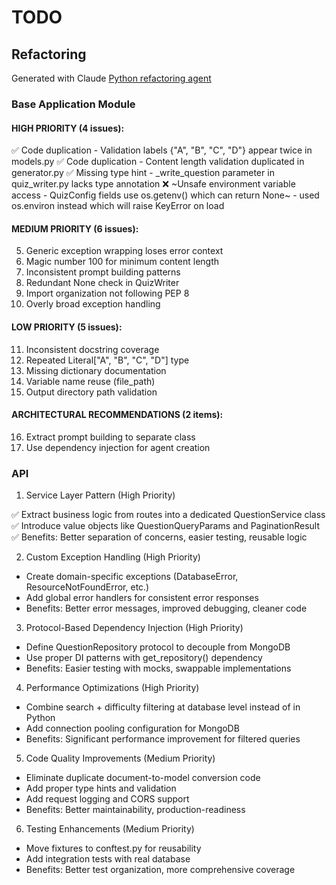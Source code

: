 # TODO

## Refactoring

Generated with Claude [Python refactoring agent](https://github.com/awead/claude/blob/main/agents/python/refactoring.md)

### Base Application Module

#### HIGH PRIORITY (4 issues):

✅ Code duplication - Validation labels {"A", "B", "C", "D"} appear twice in models.py
✅ Code duplication - Content length validation duplicated in generator.py
✅ Missing type hint - _write_question parameter in quiz_writer.py lacks type annotation
❌ ~Unsafe environment variable access - QuizConfig fields use os.getenv() which can return None~
    - used os.environ instead which will raise KeyError on load

#### MEDIUM PRIORITY (6 issues):

  5. Generic exception wrapping loses error context
  6. Magic number 100 for minimum content length
  7. Inconsistent prompt building patterns
  8. Redundant None check in QuizWriter
  9. Import organization not following PEP 8
  10. Overly broad exception handling

#### LOW PRIORITY (5 issues):

  11. Inconsistent docstring coverage
  12. Repeated Literal["A", "B", "C", "D"] type
  13. Missing dictionary documentation
  14. Variable name reuse (file_path)
  15. Output directory path validation

#### ARCHITECTURAL RECOMMENDATIONS (2 items):

  16. Extract prompt building to separate class
  17. Use dependency injection for agent creation

### API

1. Service Layer Pattern (High Priority)

✅ Extract business logic from routes into a dedicated QuestionService class
✅ Introduce value objects like QuestionQueryParams and PaginationResult
✅ Benefits: Better separation of concerns, easier testing, reusable logic

2. Custom Exception Handling (High Priority)

- Create domain-specific exceptions (DatabaseError, ResourceNotFoundError, etc.)
- Add global error handlers for consistent error responses
- Benefits: Better error messages, improved debugging, cleaner code

3. Protocol-Based Dependency Injection (High Priority)

- Define QuestionRepository protocol to decouple from MongoDB
- Use proper DI patterns with get_repository() dependency
- Benefits: Easier testing with mocks, swappable implementations

4. Performance Optimizations (High Priority)

- Combine search + difficulty filtering at database level instead of in Python
- Add connection pooling configuration for MongoDB
- Benefits: Significant performance improvement for filtered queries

5. Code Quality Improvements (Medium Priority)

- Eliminate duplicate document-to-model conversion code
- Add proper type hints and validation
- Add request logging and CORS support
- Benefits: Better maintainability, production-readiness

6. Testing Enhancements (Medium Priority)

- Move fixtures to conftest.py for reusability
- Add integration tests with real database
- Benefits: Better test organization, more comprehensive coverage


